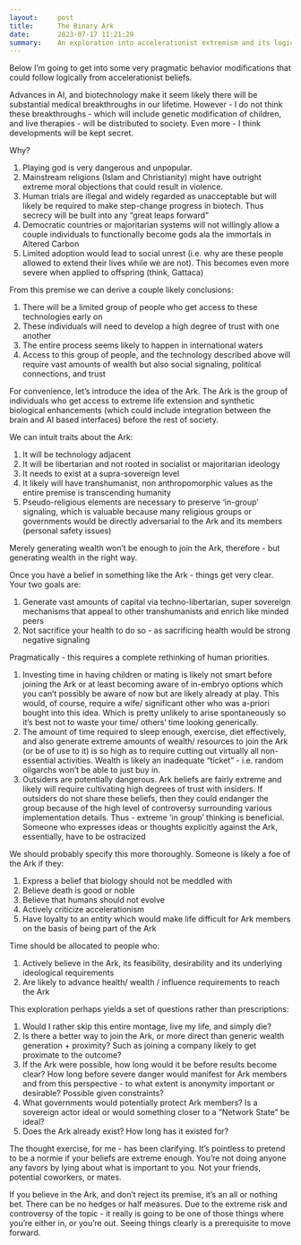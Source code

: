 ```yaml
---
layout:     post
title:      The Binary Ark 
date:       2023-07-17 11:21:29
summary:    An exploration into accelerationist extremism and its logical conclusions 
---
```


Below I’m going to get into some very pragmatic behavior modifications that could follow logically from accelerationist beliefs. 

Advances in AI, and biotechnology make it seem likely there will be substantial medical breakthroughs in our lifetime. However - I do not think these breakthroughs - which will include genetic modification of children, and live therapies - will be distributed to society. Even more - I think developments will be kept secret. 

Why? 

1. Playing god is very dangerous and unpopular.
2. Mainstream religions (Islam and Christianity) might have outright extreme moral objections that could result in violence. 
3. Human trials are illegal and widely regarded as unacceptable but will likely be required to make step-change progress in biotech. Thus secrecy will be built into any “great leaps forward”
4. Democratic countries or  majoritarian systems will not willingly allow a couple individuals to functionally become gods ala the immortals in Altered Carbon
5. Limited adoption would lead to social unrest (i.e. why are these people allowed to extend their lives while we are not). This becomes even more severe when applied to offspring (think, Gattaca)

From this premise we can derive a couple likely conclusions:

1. There will be a limited group of people who get access to these technologies early on
2. These individuals will need to develop a high degree of trust with one another 
3. The entire process seems likely to happen in international waters 
4. Access to this group of people, and the technology described above will require vast amounts of wealth but also social signaling, political connections, and trust 

For convenience, let’s introduce the idea of the Ark. The Ark is the group of individuals who get access to extreme life extension and synthetic biological enhancements (which could include integration between the brain and AI based interfaces) before the rest of society. 

We can intuit traits about the Ark:
1. It will be technology adjacent
2. It will be libertarian and not rooted in socialist or majoritarian ideology 
3. It needs to exist at a supra-sovereign level 
4. It likely will have transhumanist, non anthropomorphic values as the entire premise is transcending humanity 
5. Pseudo-religious elements are necessary to preserve ‘in-group’ signaling, which is valuable because many religious groups or governments would be directly adversarial to the Ark and its members (personal safety issues) 

Merely generating wealth won’t be enough to join the Ark, therefore - but generating wealth in the right way. 

Once you have a belief in something like the Ark - things get very clear. Your two goals are:

1. Generate vast amounts of capital via techno-libertarian, super sovereign mechanisms that appeal to other transhumanists and enrich like minded peers
2. Not sacrifice your health to do so - as sacrificing health would be strong negative signaling

Pragmatically - this requires a complete rethinking of human priorities. 

1. Investing time in having children or mating is likely not smart before joining the Ark or at least becoming aware of in-embryo options which you can’t possibly be aware of now but are likely already at play. This would, of course, require a wife/ significant other who was a-priori bought into this idea. Which is pretty unlikely to arise spontaneously so it’s best not to waste your time/ others’ time looking generically. 
2. The amount of time required to sleep enough, exercise, diet effectively, and also generate extreme amounts of wealth/ resources to join the Ark (or be of use to it) is so high as to require cutting out virtually all non-essential activities. Wealth is likely an inadequate “ticket” - i.e. random oligarchs won’t be able to just buy in.  
3. Outsiders are potentially dangerous. Ark beliefs are fairly extreme and likely will require cultivating high degrees of trust with insiders. If outsiders do not share these beliefs, then they could endanger the group because of the high level of controversy surrounding various implementation details. Thus - extreme ‘in group’ thinking is beneficial. Someone who expresses ideas or thoughts explicitly against the Ark, essentially, have to be ostracized 

We should probably specify this more thoroughly. Someone is likely a foe of the Ark if they:

1. Express a belief that biology should not be meddled with
2. Believe death is good or noble
3. Believe that humans should not evolve 
4. Actively criticize accelerationism 
5. Have loyalty to an entity which would make life difficult for Ark members on the basis of being part of the Ark 

Time should be allocated to people who:
1. Actively believe in the Ark, its feasibility, desirability and its underlying ideological requirements 
2. Are likely to advance health/ wealth / influence requirements to reach the Ark

This exploration perhaps yields a set of questions rather than prescriptions:

1. Would I rather skip this entire montage, live my life, and simply die?
2. Is there a better way to join the Ark, or more direct than generic wealth generation + proximity? Such as joining a company likely to get proximate to the outcome? 
3. If the Ark were possible, how long would it be before results become clear? How long before severe danger would manifest for Ark members and from this perspective - to what extent is anonymity important or desirable? Possible given constraints?
4. What governments would potentially protect Ark members? Is a sovereign actor ideal or would something closer to a “Network State” be ideal?  
5. Does the Ark already exist? How long has it existed for? 

The thought exercise, for me - has been clarifying. It’s pointless to pretend to be a normie if your beliefs are extreme enough. You’re not doing anyone any favors by lying about what is important to you. Not your friends, potential coworkers, or mates.

If you believe in the Ark, and don’t reject its premise, it’s an all or nothing bet. There can be no hedges or half measures. Due to the extreme risk and controversy of the topic - it really is going to be one of those things where you’re either in, or you’re out. Seeing things clearly is a prerequisite to move forward. 

